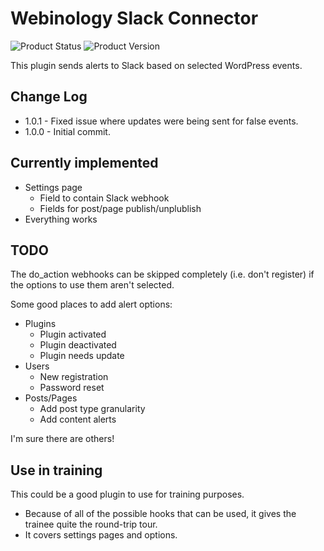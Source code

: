 # Webinology Slack Connector
![Product Status](https://img.shields.io/badge/Status%3A-Alpha-red) ![Product Version](https://img.shields.io/badge/Version%3A-1.0.1-informational)

This plugin sends alerts to Slack based on selected WordPress events.

## Change Log
* 1.0.1 - Fixed issue where updates were being sent for false events.
* 1.0.0 - Initial commit.

## Currently implemented
* Settings page
  * Field to contain Slack webhook
  * Fields for post/page publish/unplublish
* Everything works

## TODO
The do_action webhooks can be skipped completely (i.e. don't register) if the options
to use them aren't selected.

Some good places to add alert options:
* Plugins
  * Plugin activated
  * Plugin deactivated
  * Plugin needs update
* Users
  * New registration
  * Password reset
* Posts/Pages
  * Add post type granularity
  * Add content alerts

I'm sure there are others!

## Use in training
This could be a good plugin to use for training purposes.
* Because of all of the possible hooks that can be used, it gives the trainee quite the round-trip tour.
* It covers settings pages and options.
